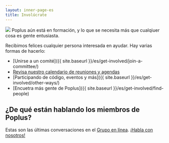 ```yaml
---
layout: inner-page-es
title: Involúcrate
---
```

<img src="{{ site.baseurl }}/assets/img/popluscon-celebrate.jpg" />
Poplus aún está en formación, y lo que se necesita más que cualqiuer cosa es gente entusiasta.

Recibimos felices cualquier persona interesada en ayudar. Hay varias formas de hacerlo:

* [Unirse a un comité]({{ site.baseurl }}/es/get-involved/join-a-committee/)
* [Revisa nuestro calendario de reuniones y agendas](http://hackfoldr.org/poplusteam/)
* [Participando de código, eventos y más]({{ site.baseurl }}/es/get-involved/other-ways/)
* [Encuetra más gente de Poplus]({{ site.baseurl }}/es/get-involved/find-people)

## ¿De qué están hablando los miembros de Poplus?

<p>Estas son las últimas conversaciones en el <a href="https://groups.google.com/forum/#!forum/poplus">Grupo en línea</a>. <a href="https://groups.google.com/forum/#!forum/poplus/join">¡Habla con nosotros!</a></p>

<div id="poplus-group-feed">
  <ul>
  </ul>
</div>
